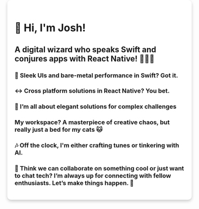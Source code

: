   <div style="background: white; border-radius: 10px; box-shadow: 0 4px 8px 0 rgba(0,0,0,0.2); max-width: 600px; margin: -50px auto; padding: 20px;">
    <h1>👋 Hi, I'm Josh!</h1>
    <h2>
      A digital wizard who speaks Swift and conjures apps with React
      Native! 🧙‍♂️✨
    </h2>
    <h3>
      📱 Sleek UIs and bare-metal performance in Swift? Got it.
    </h3>
    <h3>
      ↔️ Cross platform solutions in React Native? You bet.
    </h3>
    <h3>
      🔧 I’m all about elegant solutions for complex challenges
    </h3>
    <h3>
    My workspace? A masterpiece of creative chaos, but really just a bed for my cats 🐱
    </h3>
    <h3>
      🎶 Off the clock, I'm either crafting tunes or tinkering with AI.
    </h3>
    <h3>
      🤝 Think we can collaborate on something cool or just want to
      chat tech? I’m always up for connecting with fellow
      enthusiasts. Let’s make things happen. 🚀
    </h3>
  </div>
